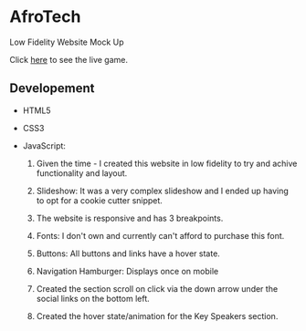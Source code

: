 
<h1>AfroTech</h1>

Low Fidelity Website Mock Up

Click [here]() to see the live game.


<h2>Developement</h2>

* HTML5

* CSS3

* JavaScript:

  1. Given the time - I created this website in low fidelity to try and achive functionality and layout. 

  2. Slideshow: It was a very complex slideshow and I ended up having to opt for a cookie cutter snippet.

  3. The website is responsive and has 3 breakpoints. 

  4. Fonts: I don't own and currently can't afford to purchase this font. 

  5. Buttons: All buttons and links have a hover state. 

  6. Navigation Hamburger: Displays once on mobile

  7. Created the section scroll on click via the down arrow under the social links on the bottom left. 

  8. Created the hover state/animation for the Key Speakers section. 

